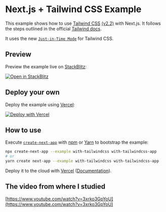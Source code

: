 # Next.js + Tailwind CSS Example

This example shows how to use [Tailwind CSS](https://tailwindcss.com/) [(v2.2)](https://blog.tailwindcss.com/tailwindcss-2-2) with Next.js. It follows the steps outlined in the official [Tailwind docs](https://tailwindcss.com/docs/guides/nextjs).

It uses the new [`Just-in-Time Mode`](https://tailwindcss.com/docs/just-in-time-mode) for Tailwind CSS.

## Preview

Preview the example live on [StackBlitz](http://stackblitz.com/):

[![Open in StackBlitz](https://developer.stackblitz.com/img/open_in_stackblitz.svg)](https://stackblitz.com/github/vercel/next.js/tree/canary/examples/with-tailwindcss)

## Deploy your own

Deploy the example using [Vercel](https://vercel.com?utm_source=github&utm_medium=readme&utm_campaign=next-example):

[![Deploy with Vercel](https://vercel.com/button)](https://vercel.com/new/git/external?repository-url=https://github.com/vercel/next.js/tree/canary/examples/with-tailwindcss&project-name=with-tailwindcss&repository-name=with-tailwindcss)

## How to use

Execute [`create-next-app`](https://github.com/vercel/next.js/tree/canary/packages/create-next-app) with [npm](https://docs.npmjs.com/cli/init) or [Yarn](https://yarnpkg.com/lang/en/docs/cli/create/) to bootstrap the example:

```bash
npx create-next-app --example with-tailwindcss with-tailwindcss-app
# or
yarn create next-app --example with-tailwindcss with-tailwindcss-app
```

Deploy it to the cloud with [Vercel](https://vercel.com/new?utm_source=github&utm_medium=readme&utm_campaign=next-example) ([Documentation](https://nextjs.org/docs/deployment)).

## The video from where I studied

[https://www.youtube.com/watch?v=3xrko3GpYoU](https://www.youtube.com/watch?v=3xrko3GpYoU)
